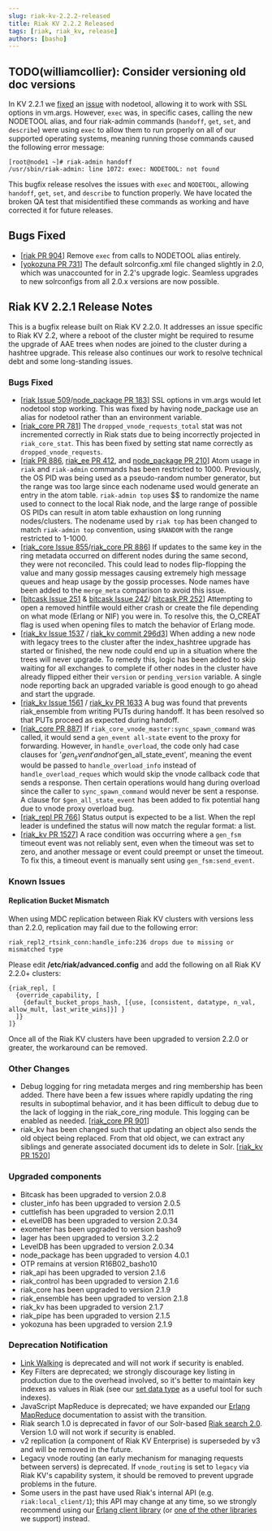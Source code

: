 ```yaml
---
slug: riak-kv-2.2.2-released
title: Riak KV 2.2.2 Released 
tags: [riak, riak_kv, release]
authors: [basho]
---
```


## TODO(williamcollier): Consider versioning old doc versions

In KV 2.2.1 we [fixed](https://github.com/basho/node_package/pull/183) an  [issue](https://github.com/basho/riak/issues/509) with nodetool, allowing it to work with SSL options in vm.args. However, `exec` was, in specific cases, calling the new NODETOOL alias, and four riak-admin commands (`handoff`, `get`, `set`, and `describe`) were using `exec` to allow them to run properly on all of our supported operating systems, meaning running those commands caused the following error message:

```
[root@node1 ~]# riak-admin handoff
/usr/sbin/riak-admin: line 1072: exec: NODETOOL: not found
```

This bugfix release resolves the issues with `exec` and `NODETOOL`, allowing `handoff`, `get`, `set`, and `describe` to function properly. We have located the broken QA test that misidentified these commands as working and have corrected it for future releases.

## Bugs Fixed

* [[riak PR 904](https://github.com/basho/riak/pull/904)] Remove `exec` from calls to NODETOOL alias entirely.
* [[yokozuna PR 731](https://github.com/basho/yokozuna/pull/731)] The default solrconfig.xml file changed slightly in 2.0, which was unaccounted for in 2.2's upgrade logic. Seamless upgrades to new solrconfigs from all 2.0.x versions are now possible.

## Riak KV 2.2.1 Release Notes

This is a bugfix release built on Riak KV 2.2.0. It addresses an issue specific to Riak KV 2.2, where a reboot of the cluster might be required to resume the upgrade of AAE trees when  nodes are joined to the cluster during a hashtree upgrade. This release also continues our work to resolve technical debt and some long-standing issues.

### Bugs Fixed

* [[riak Issue 509](https://github.com/basho/riak/issues/509)/[node_package PR 183](https://github.com/basho/node_package/pull/183)] SSL options in vm.args would let nodetool stop working. This was fixed by having node_package use an alias for nodetool rather than an environment variable.
* [[riak_core PR 781](https://github.com/basho/riak_core/pull/781)] The `dropped_vnode_requests_total` stat was not incremented correctly in Riak stats due to being incorrectly projected in `riak_core_stat`. This has been fixed by setting stat name correctly as `dropped_vnode_requests`.
* [[riak PR 886](https://github.com/basho/riak/pull/886), [riak_ee PR 412](https://github.com/basho/riak_ee/pull/412), and [node_package PR 210](https://github.com/basho/node_package/pull/210)] Atom usage in `riak` and `riak-admin` commands has been restricted to 1000. Previously, the OS PID was being used as a pseudo-random number generator, but the range was too large since each nodename used would generate an entry in the atom table. `riak-admin top` uses $$ to randomize the name used to connect to the local Riak node, and the large range of possible OS PIDs can result in atom table exhaustion on long running nodes/clusters. The nodename used by `riak top` has been changed to match `riak-admin top` convention, using `$RANDOM` with the range restricted to 1-1000.
* [[riak_core Issue 855](https://github.com/basho/riak_core/issues/855)/[riak_core PR 886](https://github.com/basho/riak_core/pull/886)] If updates to the same key in the ring metadata occurred on different nodes during the same second, they were not reconciled. This could lead to nodes flip-flopping the value and many gossip messages causing extremely high message queues and heap usage by the gossip processes. Node names have been added to the `merge_meta` comparison to avoid this issue.
* [[bitcask Issue 251](https://github.com/basho/bitcask/issues/25) & [bitcask Issue 242](https://github.com/basho/bitcask/issues/242)/ [bitcask PR 252](https://github.com/basho/bitcask/pull/252)] Attempting to open a removed hintfile would either crash or create the file depending on what mode (Erlang or NIF) you were in. To resolve this, the O_CREAT flag is used when opening files to match the behavior of Erlang mode.
* [[riak_kv Issue 1537](https://github.com/basho/riak_kv/issues/1537) / [ riak_kv commit 296d3](https://github.com/basho/riak_kv/commit/354ed7d353f06eab472d53677551edcdada296d3)] When adding a new node with legacy trees to the cluster after the index_hashtree upgrade has started or finished, the new node could end up in a situation where the trees will never upgrade. To remedy this, logic has been added to skip waiting for all exchanges to complete if other nodes in the cluster have already flipped either their `version` or `pending_version` variable. A single node reporting back an upgraded variable is good enough to go ahead and start the upgrade.
* [[riak_kv Issue 1561](https://github.com/basho/riak_kv/issues/1561) / [riak_kv PR 1633](https://github.com/basho/riak_kv/pull/1633)  A bug was found that prevents riak_ensemble from writing PUTs during handoff. It has been resolved so that PUTs proceed as expected during handoff.
* [[riak_core PR 887](https://github.com/basho/riak_core/pull/887)] If `riak_core_vnode_master:sync_spawn_command` was called, it would send a `gen_event all-state` event to the proxy for forwarding. However, in `handle_overload`, the code only had case clauses for '$gen_event' and not '$gen_all_state_event', meaning the event would be passed to `handle_overload_info` instead of `handle_overload_reques` which would skip the vnode callback code that sends a response. Then certain operations would hang during overload since the caller to `sync_spawn_command` would never be sent a response. A clause for `$gen_all_state_event` has been added to fix potential hang due to vnode proxy overload bug.
* [[riak_repl PR 766](https://github.com/basho/riak_repl/pull/766)] Status output is expected to be a list. When the repl leader is undefined the status will now match the regular format: a list.
* [[riak_kv PR 1527](https://github.com/basho/riak_kv/pull/1527)] A race condition was occurring where a `gen_fsm` timeout event was not reliably sent, even when the timeout was set to zero, and another message or event could preempt or unset the timeout. To fix this, a timeout event is manually sent using `gen_fsm:send_event`.

### Known Issues

#### Replication Bucket Mismatch

When using MDC replication between Riak KV clusters with versions less than 2.2.0, replication may fail due to the following error:

```
riak_repl2_rtsink_conn:handle_info:236 drops due to missing or mismatched type
```

Please edit __/etc/riak/advanced.config__ and add the following on all Riak KV 2.2.0+ clusters:

```
{riak_repl, [
  {override_capability, [
    {default_bucket_props_hash, [{use, [consistent, datatype, n_val, allow_mult, last_write_wins]}] }
  ]}
]}
```

Once all of the Riak KV clusters have been upgraded to version 2.2.0 or greater, the workaround can be removed.

### Other Changes

* Debug logging for ring metadata merges and ring membership has been added. There have been a few issues where rapidly updating the ring results in suboptimal behavior, and it has been difficult to debug due to the lack of logging in the riak_core_ring module. This logging can be enabled as needed. [[riak_core PR 901](https://github.com/basho/riak_core/pull/901)]
* riak_kv has been changed such that updating an object also sends the old object being replaced. From that old object, we can extract any siblings and generate associated document ids to delete in Solr. [[riak_kv PR 1520](https://github.com/basho/riak_kv/pull/1520)]

### Upgraded components

* Bitcask has been upgraded to version 2.0.8
* cluster_info has been upgraded to version 2.0.5
* cuttlefish has been upgraded to version 2.0.11
* eLevelDB has been upgraded to version 2.0.34
* exometer has been upgraded to version basho9
* lager has been upgraded to version 3.2.2
* LevelDB has been upgraded to version 2.0.34
* node_package has been upgraded to version 4.0.1
* OTP remains at version R16B02_basho10
* riak_api has been upgraded to version 2.1.6
* riak_control has been upgraded to version 2.1.6
* riak_core has been upgraded to version 2.1.9
* riak_ensemble has been upgraded to version 2.1.8
* riak_kv has been upgraded to version 2.1.7
* riak_pipe has been upgraded to version 2.1.5
* yokozuna has been upgraded to version 2.1.9

### Deprecation Notification

* [Link Walking](/riak/kv/2.2.2/developing/api/http/link-walking/) is deprecated and will not work if security is enabled.
* Key Filters are deprecated; we strongly discourage key listing in production due to the overhead involved, so it's better to maintain key indexes as values in Riak (see our [set data type](/riak/kv/2.2.2/developing/data-types/sets/) as a useful tool for such indexes).
* JavaScript MapReduce is deprecated; we have expanded our [Erlang MapReduce](/riak/kv/2.2.2/developing/app-guide/advanced-mapreduce/#mapreduce) documentation to assist with the transition.
* Riak search 1.0 is deprecated in favor of our Solr-based [Riak search 2.0](/riak/kv/2.2.2/developing/usage/search/). Version 1.0 will not work if security is enabled.
* v2 replication (a component of Riak KV Enterprise) is superseded by v3 and will be removed in the future.
* Legacy vnode routing (an early mechanism for managing requests between servers) is deprecated. If `vnode_routing` is set to `legacy` via Riak KV's capability system, it should be removed to prevent upgrade problems in the future.
* Some users in the past have used Riak's internal API (e.g. `riak:local_client/1`); this API may change at any time, so we strongly recommend using our [Erlang client library](http://github.com/basho/riak-erlang-client/) (or [one of the other libraries](/riak/kv/2.2.2/developing/client-libraries/) we support) instead.